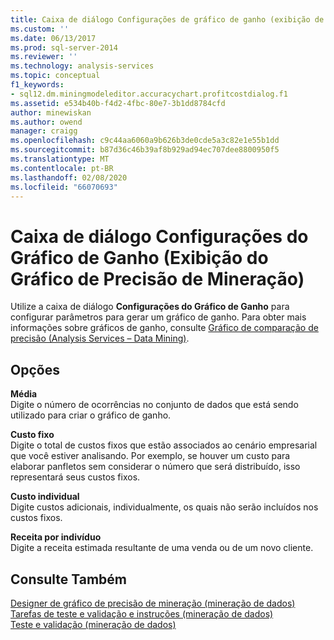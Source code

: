 ```yaml
---
title: Caixa de diálogo Configurações de gráfico de ganho (exibição de gráfico de precisão de mineração) | Microsoft Docs
ms.custom: ''
ms.date: 06/13/2017
ms.prod: sql-server-2014
ms.reviewer: ''
ms.technology: analysis-services
ms.topic: conceptual
f1_keywords:
- sql12.dm.miningmodeleditor.accuracychart.profitcostdialog.f1
ms.assetid: e534b40b-f4d2-4fbc-80e7-3b1dd8784cfd
author: minewiskan
ms.author: owend
manager: craigg
ms.openlocfilehash: c9c44aa6060a9b626b3de0cde5a3c82e1e55b1dd
ms.sourcegitcommit: b87d36c46b39af8b929ad94ec707dee8800950f5
ms.translationtype: MT
ms.contentlocale: pt-BR
ms.lasthandoff: 02/08/2020
ms.locfileid: "66070693"
---
```

# <a name="profit-chart-settings-dialog-box-mining-accuracy-chart-view"></a>Caixa de diálogo Configurações do Gráfico de Ganho (Exibição do Gráfico de Precisão de Mineração)
  Utilize a caixa de diálogo **Configurações do Gráfico de Ganho** para configurar parâmetros para gerar um gráfico de ganho. Para obter mais informações sobre gráficos de ganho, consulte [Gráfico de comparação de precisão &#40;Analysis Services – Data Mining&#41;](data-mining/lift-chart-analysis-services-data-mining.md).  
  
## <a name="options"></a>Opções  
 **Média**  
 Digite o número de ocorrências no conjunto de dados que está sendo utilizado para criar o gráfico de ganho.  
  
 **Custo fixo**  
 Digite o total de custos fixos que estão associados ao cenário empresarial que você estiver analisando. Por exemplo, se houver um custo para elaborar panfletos sem considerar o número que será distribuído, isso representará seus custos fixos.  
  
 **Custo individual**  
 Digite custos adicionais, individualmente, os quais não serão incluídos nos custos fixos.  
  
 **Receita por indivíduo**  
 Digite a receita estimada resultante de uma venda ou de um novo cliente.  
  
## <a name="see-also"></a>Consulte Também  
 [Designer de gráfico de precisão de mineração &#40;mineração de dados&#41;](mining-accuracy-chart-designer-data-mining.md)   
 [Tarefas de teste e validação e instruções &#40;mineração de dados&#41;](data-mining/testing-and-validation-tasks-and-how-tos-data-mining.md)   
 [Teste e validação &#40;mineração de dados&#41;](data-mining/testing-and-validation-data-mining.md)  
  
  
